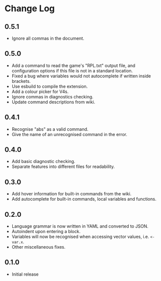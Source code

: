 # Change Log

## 0.5.1
- Ignore all commas in the document.

## 0.5.0
- Add a command to read the game's "RPL.txt" output file, and configuration options if this file is not in a standard location.
- Fixed a bug where variables would not autocomplete if written inside brackets.
- Use esbuild to compile the extension.
- Add a colour picker for V4s.
- Ignore commas in diagnostics checking.
- Update command descriptions from wiki.

## 0.4.1
- Recognise "abs" as a valid command.
- Give the name of an unrecognised command in the error.

## 0.4.0
- Add basic diagnostic checking.
- Separate features into different files for readability.

## 0.3.0

- Add hover information for built-in commands from the wiki.
- Add autocomplete for built-in commands, local variables and functions.

## 0.2.0

- Language grammar is now written in YAML and converted to JSON.
- Autoindent upon entering a block.
- Variables will now be recognised when accessing vector values, i.e. `<-var.x`.
- Other miscellaneous fixes.

## 0.1.0

- Initial release